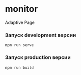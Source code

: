 # monitor
Adaptive Page

### Запуск development версии
```
npm run serve
```

### Запуск production версии
```
npm run build
```